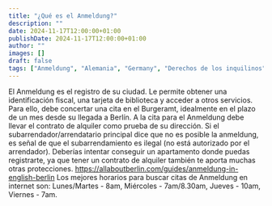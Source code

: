 ```yaml
---
title: "¿Qué es el Anmeldung?"
description: ""
date: 2024-11-17T12:00:00+01:00
publishDate: 2024-11-17T12:00:00+01:00
author: ""
images: []
draft: false
tags: ["Anmeldung", "Alemania", "Germany", "Derechos de los inquilinos"]
---
```

El Anmeldung es el registro de su ciudad. Le permite obtener una identificación fiscal, una tarjeta de biblioteca y acceder a otros servicios. Para ello, debe concertar una cita en el Burgeramt, idealmente en el plazo de un mes desde su llegada a Berlín. A la cita para el Anmeldung debe llevar el contrato de alquiler como prueba de su dirección. 
Si el subarrendador/arrendatario principal dice que no es posible la anmeldung, es señal de que el subarrendamiento es ilegal (no está autorizado por el arrendador). Deberías intentar conseguir un apartamento donde puedas registrarte, ya que tener un contrato de alquiler también te aporta muchas otras protecciones.
https://allaboutberlin.com/guides/anmeldung-in-english-berlin 
Los mejores horarios para buscar citas de Anmeldung en internet son:
Lunes/Martes - 8am, Miércoles - 7am/8.30am, Jueves - 10am, Viernes - 7am. 
